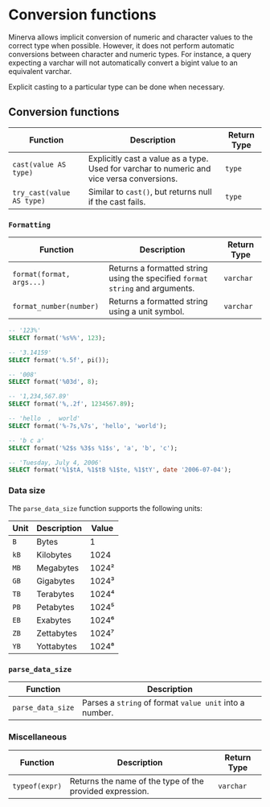 # Conversion functions



Minerva allows implicit conversion of numeric and character values to the correct type when possible. However, it does not perform automatic conversions between character and numeric types. For instance, a query expecting a varchar will not automatically convert a bigint value to an equivalent varchar.

Explicit casting to a particular type can be done when necessary.

## Conversion functions

| Function                | Description                                              | Return Type |
|-------------------------|----------------------------------------------------------|-------------|
| `cast(value AS type)`   | Explicitly cast a value as a type. Used for varchar to numeric and vice versa conversions. | `type`      |
| `try_cast(value AS type)`| Similar to `cast()`, but returns null if the cast fails.  | `type`      |


### **`Formatting`**

| Function                     | Description                                              | Return Type |
|------------------------------|----------------------------------------------------------|-------------|
| `format(format, args...)`    | Returns a formatted string using the specified `format string` and arguments. | `varchar`   |
| `format_number(number)`| Returns a formatted string using a unit symbol.                    | `varchar`   |


```sql
-- '123%'
SELECT format('%s%%', 123);

-- '3.14159'
SELECT format('%.5f', pi());

-- '008'
SELECT format('%03d', 8);

-- '1,234,567.89'
SELECT format('%,.2f', 1234567.89);

-- 'hello  ,  world'
SELECT format('%-7s,%7s', 'hello', 'world');

-- 'b c a'
SELECT format('%2$s %3$s %1$s', 'a', 'b', 'c');

-- 'Tuesday, July 4, 2006'
SELECT format('%1$tA, %1$tB %1$te, %1$tY', date '2006-07-04');

```



### **Data size**


The `parse_data_size` function supports the following units:

| Unit  | Description   | Value     |
|------ |---------------|-----------|
| `B`   | Bytes         | 1         |
| `kB`  | Kilobytes     | 1024      |
| `MB`  | Megabytes     | 1024²     |
| `GB`  | Gigabytes     | 1024³     |
| `TB`  | Terabytes     | 1024⁴     |
| `PB`  | Petabytes     | 1024⁵     |
| `EB`  | Exabytes      | 1024⁶     |
| `ZB`  | Zettabytes    | 1024⁷     |
| `YB`  | Yottabytes    | 1024⁸     |




### **`parse_data_size`**

| Function          | Description                                                  |
|-------------------|--------------------------------------------------------------|
| `parse_data_size`   | Parses a `string` of format `value unit` into a number.          |


### **Miscellaneous**


 | Function            | Description                                              | Return Type |
|---------------------|----------------------------------------------------------|-------------|
| `typeof(expr)`    | Returns the name of the type of the provided expression. | `varchar`  |

